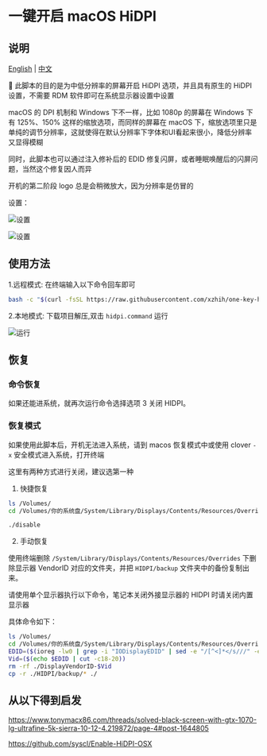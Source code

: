 # 一键开启 macOS HiDPI

## 说明

[English](README.md) | [中文](README-zh.md)

 此脚本的目的是为中低分辨率的屏幕开启 HiDPI 选项，并且具有原生的 HiDPI 设置，不需要 RDM 软件即可在系统显示器设置中设置

macOS 的 DPI 机制和 Windows 下不一样，比如 1080p 的屏幕在 Windows 下有 125%、150% 这样的缩放选项，而同样的屏幕在 macOS 下，缩放选项里只是单纯的调节分辨率，这就使得在默认分辨率下字体和UI看起来很小，降低分辨率又显得模糊

同时，此脚本也可以通过注入修补后的 EDID 修复闪屏，或者睡眠唤醒后的闪屏问题，当然这个修复因人而异

开机的第二阶段 logo 总是会稍微放大，因为分辨率是仿冒的

设置：

![设置](./img/preferences.jpg)

![设置](./img/hidpi.gif)

## 使用方法

1.远程模式: 在终端输入以下命令回车即可

```bash
bash -c "$(curl -fsSL https://raw.githubusercontent.com/xzhih/one-key-hidpi/mojave-archive/hidpi.sh)"
```

2.本地模式: 下载项目解压,双击 `hidpi.command` 运行

![运行](./img/run-zh.jpg)

## 恢复

### 命令恢复

如果还能进系统，就再次运行命令选择选项 3 关闭 HIDPI。

### 恢复模式

如果使用此脚本后，开机无法进入系统，请到 macos 恢复模式中或使用 clover `-x` 安全模式进入系统，打开终端

这里有两种方式进行关闭，建议选第一种

1. 快捷恢复
    
```bash
ls /Volumes/
cd /Volumes/你的系统盘/System/Library/Displays/Contents/Resources/Overrides/HIDPI

./disable
```

2. 手动恢复

使用终端删除 `/System/Library/Displays/Contents/Resources/Overrides` 下删除显示器 VendorID 对应的文件夹，并把 `HIDPI/backup` 文件夹中的备份复制出来。

请使用单个显示器执行以下命令，笔记本关闭外接显示器的 HIDPI 时请关闭内置显示器

具体命令如下：

```bash
ls /Volumes/
cd /Volumes/你的系统盘/System/Library/Displays/Contents/Resources/Overrides
EDID=($(ioreg -lw0 | grep -i "IODisplayEDID" | sed -e "/[^<]*</s///" -e "s/\>//"))
Vid=($(echo $EDID | cut -c18-20))
rm -rf ./DisplayVendorID-$Vid
cp -r ./HIDPI/backup/* ./
```

## 从以下得到启发

https://www.tonymacx86.com/threads/solved-black-screen-with-gtx-1070-lg-ultrafine-5k-sierra-10-12-4.219872/page-4#post-1644805

https://github.com/syscl/Enable-HiDPI-OSX

